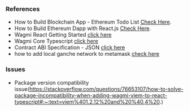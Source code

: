 ### References

- How to Build Blockchain App - Ethereum Todo List [Check Here](https://www.dappuniversity.com/articles/blockchain-app-tutorial).
- How to Build Ethereum Dapp with React.js [Check Here](https://www.dappuniversity.com/articles/ethereum-dapp-react-tutorial).
- Wagmi React Getting Started [click here](https://wagmi.sh/react/getting-started)
- Wagmi Core Typescript [click here](https://wagmi.sh/core/typescript)
- Contract ABI Specification - JSON [click here](https://docs.soliditylang.org/en/v0.8.15/abi-spec.html#json)
- how to add local ganche network to metamask [check here](https://coinsbench.com/connect-to-metamask-from-new-or-existing-web-application-with-truffle-and-ganache-f48aa763c0ac)

### Issues

- Package version compatibility issue(https://stackoverflow.com/questions/76653107/how-to-solve-package-incompatibility-when-adding-wagmi-viem-to-react-typescript#:~:text=viem%401.2.12%20and%20%40,4%20.)
